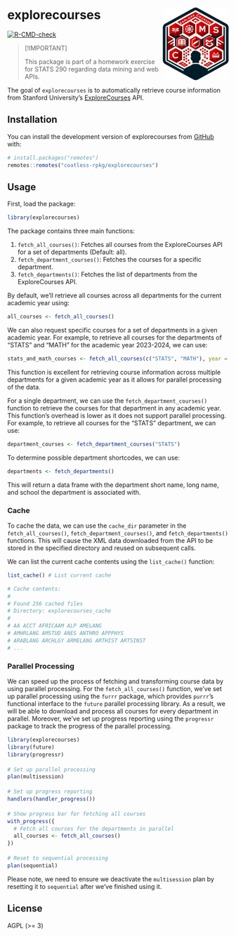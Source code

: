 
<!-- README.md is generated from README.Rmd. Please edit that file -->

# explorecourses <img src="man/figures/logo-explorecourses.png" align="right" alt="Logo: a person looking at all the courses to choose from" width="150"/>

<!-- badges: start -->

[![R-CMD-check](https://github.com/coatless-rpkg/explorecourses/actions/workflows/R-CMD-check.yaml/badge.svg)](https://github.com/coatless-rpkg/explorecourses/actions/workflows/R-CMD-check.yaml)
<!-- badges: end -->

> \[!IMPORTANT\]
>
> This package is part of a homework exercise for STATS 290 regarding
> data mining and web APIs.

The goal of `explorecourses` is to automatically retrieve course
information from Stanford University’s
[ExploreCourses](https://explorecourses.stanford.edu/) API.

## Installation

You can install the development version of explorecourses from
[GitHub](https://github.com/) with:

``` r
# install.packages("remotes")
remotes::remotes("coatless-rpkg/explorecourses")
```

## Usage

First, load the package:

``` r
library(explorecourses)
```

The package contains three main functions:

1.  `fetch_all_courses()`: Fetches all courses from the ExploreCourses
    API for a set of departments (Default: all).
2.  `fetch_department_courses()`: Fetches the courses for a specific
    department.
3.  `fetch_departments()`: Fetches the list of departments from the
    ExploreCourses API.

By default, we’ll retrieve all courses across all departments for the
current academic year using:

``` r
all_courses <- fetch_all_courses()
```

We can also request specific courses for a set of departments in a given
academic year. For example, to retrieve all courses for the departments
of “STATS” and “MATH” for the academic year 2023-2024, we can use:

``` r
stats_and_math_courses <- fetch_all_courses(c("STATS", "MATH"), year = "20232024")
```

This function is excellent for retrieving course information across
multiple departments for a given academic year as it allows for parallel
processing of the data.

For a single department, we can use the `fetch_department_courses()`
function to retrieve the courses for that department in any academic
year. This function’s overhead is lower as it does not support parallel
processing. For example, to retrieve all courses for the “STATS”
department, we can use:

``` r
department_courses <- fetch_department_courses("STATS")
```

To determine possible department shortcodes, we can use:

``` r
departments <- fetch_departments()
```

This will return a data frame with the department short name, long name,
and school the department is associated with.

### Cache

To cache the data, we can use the `cache_dir` parameter in the
`fetch_all_courses()`, `fetch_department_courses()`, and
`fetch_departments()` functions. This will cause the XML data downloaded
from the API to be stored in the specified directory and reused on
subsequent calls.

We can list the current cache contents using the `list_cache()`
function:

``` r
list_cache() # List current cache
```

``` r
# Cache contents:
# 
# Found 256 cached files
# Directory: explorecourses_cache
# 
# AA ACCT AFRICAAM ALP AMELANG
# AMHRLANG AMSTUD ANES ANTHRO APPPHYS
# ARABLANG ARCHLGY ARMELANG ARTHIST ARTSINST
# ...
```

### Parallel Processing

We can speed up the process of fetching and transforming course data by
using parallel processing. For the `fetch_all_courses()` function, we’ve
set up parallel processing using the `furrr` package, which provides
`purrr`’s functional interface to the `future` parallel processing
library. As a result, we will be able to download and process all
courses for every department in parallel. Moreover, we’ve set up
progress reporting using the `progressr` package to track the progress
of the parallel processing.

``` r
library(explorecourses)
library(future)
library(progressr)

# Set up parallel processing
plan(multisession)

# Set up progress reporting
handlers(handler_progress())

# Show progress bar for fetching all courses
with_progress({
  # Fetch all courses for the departments in parallel
  all_courses <- fetch_all_courses()
})

# Reset to sequential processing
plan(sequential)
```

Please note, we need to ensure we deactivate the `multisession` plan by
resetting it to `sequential` after we’ve finished using it.

## License

AGPL (\>= 3)
